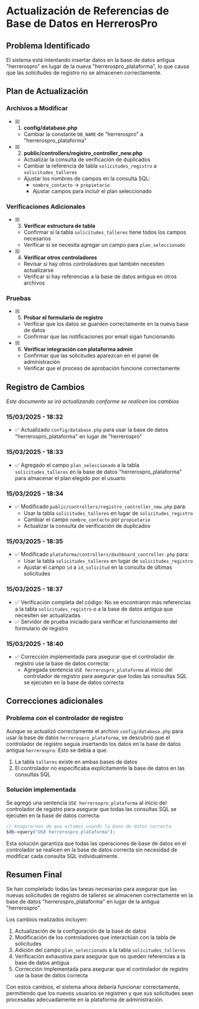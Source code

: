 # Actualización de Referencias de Base de Datos en HerrerosPro

## Problema Identificado
El sistema está intentando insertar datos en la base de datos antigua "herrerospro" en lugar de la nueva "herrerospro_plataforma", lo que causa que las solicitudes de registro no se almacenen correctamente.

## Plan de Actualización

### Archivos a Modificar

- [x] 1. **config/database.php**
   - Cambiar la constante `DB_NAME` de "herrerospro" a "herrerospro_plataforma"

- [x] 2. **public/controllers/registro_controller_new.php**
   - Actualizar la consulta de verificación de duplicados
   - Cambiar la referencia de tabla `solicitudes_registro` a `solicitudes_talleres`
   - Ajustar los nombres de campos en la consulta SQL:
     - `nombre_contacto` → `propietario`
     - Ajustar campos para incluir el plan seleccionado

### Verificaciones Adicionales

- [x] 3. **Verificar estructura de tabla**
   - Confirmar si la tabla `solicitudes_talleres` tiene todos los campos necesarios
   - Verificar si se necesita agregar un campo para `plan_seleccionado`

- [x] 4. **Verificar otros controladores**
   - Revisar si hay otros controladores que también necesiten actualizarse
   - Verificar si hay referencias a la base de datos antigua en otros archivos

### Pruebas

- [x] 5. **Probar el formulario de registro**
   - Verificar que los datos se guarden correctamente en la nueva base de datos
   - Confirmar que las notificaciones por email sigan funcionando

- [x] 6. **Verificar integración con plataforma admin**
   - Confirmar que las solicitudes aparezcan en el panel de administración
   - Verificar que el proceso de aprobación funcione correctamente

## Registro de Cambios

*Este documento se irá actualizando conforme se realicen los cambios*

### 15/03/2025 - 18:32
- ✅ Actualizado `config/database.php` para usar la base de datos "herrerospro_plataforma" en lugar de "herrerospro"

### 15/03/2025 - 18:33
- ✅ Agregado el campo `plan_seleccionado` a la tabla `solicitudes_talleres` en la base de datos "herrerospro_plataforma" para almacenar el plan elegido por el usuario

### 15/03/2025 - 18:34
- ✅ Modificado `public/controllers/registro_controller_new.php` para:
  - Usar la tabla `solicitudes_talleres` en lugar de `solicitudes_registro`
  - Cambiar el campo `nombre_contacto` por `propietario`
  - Actualizar la consulta de verificación de duplicados

### 15/03/2025 - 18:35
- ✅ Modificado `plataforma/controllers/dashboard_controller.php` para:
  - Usar la tabla `solicitudes_talleres` en lugar de `solicitudes_registro`
  - Ajustar el campo `id` a `id_solicitud` en la consulta de últimas solicitudes

### 15/03/2025 - 18:37
- ✅ Verificación completa del código: No se encontraron más referencias a la tabla `solicitudes_registro` o a la base de datos antigua que necesiten ser actualizadas
- ✅ Servidor de prueba iniciado para verificar el funcionamiento del formulario de registro

### 15/03/2025 - 18:40
- ✅ Corrección implementada para asegurar que el controlador de registro use la base de datos correcta:
  - Agregada sentencia `USE herrerospro_plataforma` al inicio del controlador de registro para asegurar que todas las consultas SQL se ejecuten en la base de datos correcta

## Correcciones adicionales

### Problema con el controlador de registro

Aunque se actualizó correctamente el archivo `config/database.php` para usar la base de datos `herrerospro_plataforma`, se descubrió que el controlador de registro seguía insertando los datos en la base de datos antigua `herrerospro`. Esto se debía a que:

1. La tabla `talleres` existe en ambas bases de datos
2. El controlador no especificaba explícitamente la base de datos en las consultas SQL

### Solución implementada

Se agregó una sentencia `USE herrerospro_plataforma` al inicio del controlador de registro para asegurar que todas las consultas SQL se ejecuten en la base de datos correcta:

```php
// Asegurarnos de que estamos usando la base de datos correcta
$db->query("USE herrerospro_plataforma");
```

Esta solución garantiza que todas las operaciones de base de datos en el controlador se realicen en la base de datos correcta sin necesidad de modificar cada consulta SQL individualmente.

## Resumen Final

Se han completado todas las tareas necesarias para asegurar que las nuevas solicitudes de registro de talleres se almacenen correctamente en la base de datos "herrerospro_plataforma" en lugar de la antigua "herrerospro".

Los cambios realizados incluyen:
1. Actualización de la configuración de la base de datos
2. Modificación de los controladores que interactúan con la tabla de solicitudes
3. Adición del campo `plan_seleccionado` a la tabla `solicitudes_talleres`
4. Verificación exhaustiva para asegurar que no queden referencias a la base de datos antigua
5. Corrección implementada para asegurar que el controlador de registro use la base de datos correcta

Con estos cambios, el sistema ahora debería funcionar correctamente, permitiendo que los nuevos usuarios se registren y que sus solicitudes sean procesadas adecuadamente en la plataforma de administración.
